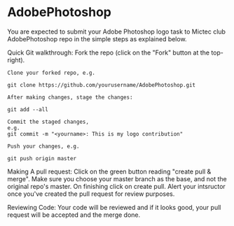 # AdobePhotoshop
You are expected to submit your Adobe Photoshop logo task to Mictec club AdobePhotoshop repo in the simple steps 
as explained below.
 
Quick Git walkthrough:
    Fork the repo (click on the "Fork" button at the top-right).

    Clone your forked repo, e.g.

    git clone https://github.com/yourusername/AdobePhotoshop.git

    After making changes, stage the changes:

    git add --all

    Commit the staged changes, 
	e.g.
	git commit -m "<yourname>: This is my logo contribution"

    Push your changes, e.g.

    git push origin master

Making A pull request:
Click on the green button reading "create pull & merge".
Make sure you choose your master branch as the base, and not the original repo's master.
On finishing click on create pull.
Alert your intsructor once you've created the pull request for review purposes.


Reviewing Code: Your code will be reviewed and if it looks good, your pull request will be accepted and the merge done.

